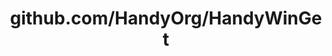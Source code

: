 ---
layout: post
title: github.com/HandyOrg/HandyWinGet
categories: link
tags: [انگلیسی, گیت‌هاب, برنامه‌نویسی]
---